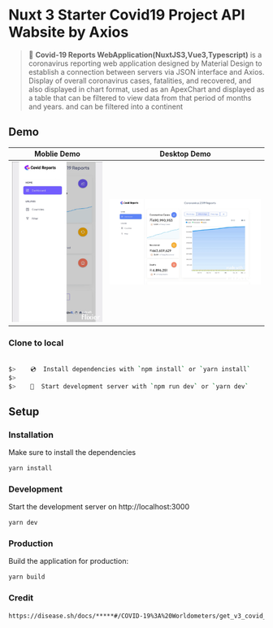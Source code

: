 # Nuxt 3 Starter Covid19 Project API Wabsite by Axios

> 💚 **Covid-19 Reports WebApplication(NuxtJS3,Vue3,Typescript)**  is a coronavirus reporting web application designed by Material Design to establish a connection between servers via JSON interface and Axios. Display of overall coronavirus cases, fatalities, and recovered, and also displayed in chart format, used as an ApexChart and displayed as a table that can be filtered to view data from that period of months and years. and can be filtered into a continent

## Demo
Moblie Demo             |  Desktop Demo
:-------------------------:|:-------------------------:
![vCard Moblie Demo](./website-demo-image/covidMobile/Project.gif "Moblie Demo")  |  ![vCard Desktop Demo](./website-demo-image/covidDesktop/Project.gif "Desktop Demo")
### Clone to local

```bash

$>    💿  Install dependencies with `npm install` or `yarn install`
$>
$>    🚀  Start development server with `npm run dev` or `yarn dev`
```

## Setup

### Installation

Make sure to install the dependencies

```bash
yarn install
```

### Development

Start the development server on http://localhost:3000

```bash
yarn dev
```

### Production

Build the application for production:

```bash
yarn build
```
### Credit
```bash
https://disease.sh/docs/*****#/COVID-19%3A%20Worldometers/get_v3_covid_19_all
```

